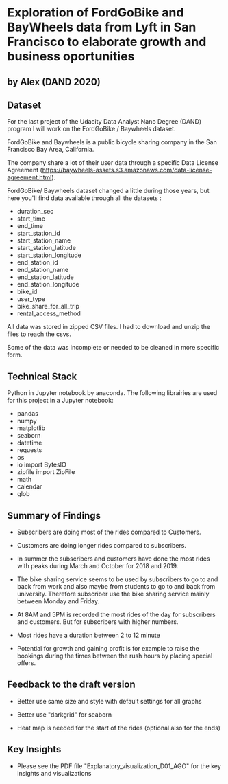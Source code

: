 # Exploration of FordGoBike and BayWheels data from Lyft in San Francisco to elaborate growth and business oportunities 

## by Alex (DAND 2020)


## Dataset

For the last project of the Udacity Data Analyst Nano Degree (DAND) program I will work on the FordGoBike / Baywheels dataset.  

FordGoBike and Baywheels is a public bicycle sharing company in the San Francisco Bay Area, California. 

The company share a lot of their user data through a specific Data License Agreement (https://baywheels-assets.s3.amazonaws.com/data-license-agreement.html).

FordGoBike/ Baywheels dataset changed a little during those years, but here you'll find data available through all the datasets :
- duration_sec
- start_time
- end_time
- start_station_id
- start_station_name
- start_station_latitude
- start_station_longitude
- end_station_id
- end_station_name
- end_station_latitude
- end_station_longitude
- bike_id
- user_type
- bike_share_for_all_trip
- rental_access_method

All data was stored in zipped CSV files. I had to download and unzip the files to reach the csvs.

Some of the data was incomplete or needed to be cleaned in more specific form.

## Technical Stack

Python in Jupyter notebook by anaconda.
The following librairies are used for this project in a Jupyter notebook:

- pandas
- numpy
- matplotlib
- seaborn
- datetime
- requests
- os
- io import BytesIO
- zipfile import ZipFile
- math
- calendar
- glob


## Summary of Findings

- Subscribers are doing most of the rides compared to Customers.

- Customers are doing longer rides compared to subscribers.

- In summer the subscribers and customers have done the most rides with peaks during March and October for 2018 and 2019.

- The bike sharing service seems to be used by subscribers to go to and back from work and also maybe from students to go to and back from university. Therefore subscriber use the bike sharing service mainly between Monday and Friday.

- At 8AM and 5PM is recorded the most rides of the day for subscribers and customers. But for subscribers with higher numbers.

- Most rides have a duration between 2 to 12 minute

- Potential for growth and gaining profit is for example to raise the bookings during the times between the rush hours by placing special offers. 



## Feedback to the draft version

- Better use same size and style with default settings for all graphs 

- Better use "darkgrid" for seaborn

- Heat map is needed for the start of the rides (optional also for the ends)



## Key Insights

- Please see the PDF file "Explanatory_visualization_D01_AGO" for the key insights and visualizations